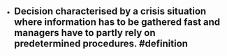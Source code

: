 - Decision characterised by a crisis situation where information has to be gathered fast and managers have to partly rely on predetermined procedures. #definition
	-